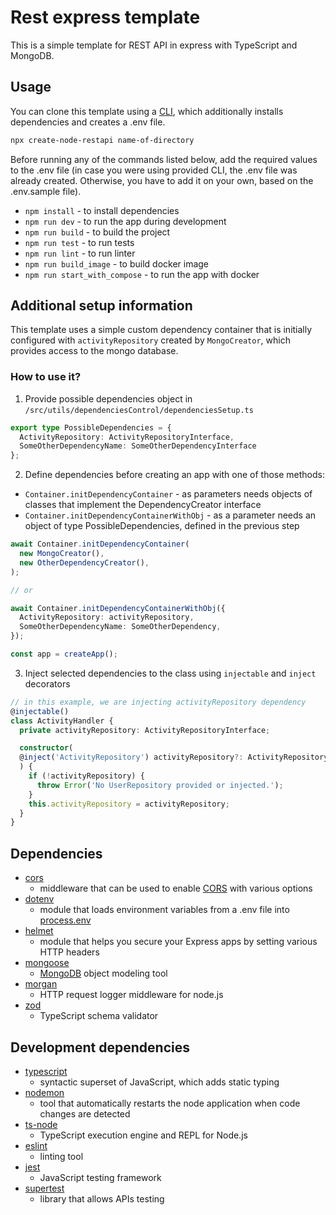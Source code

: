 # Rest express template
This is a simple template for REST API in express with TypeScript and MongoDB.

## Usage

You can clone this template using a [CLI](https://github.com/Michal3333/create-node-restapi), which additionally installs dependencies and creates a .env file.
```sh
npx create-node-restapi name-of-directory
```
Before running any of the commands listed below, add the required values to the .env file (in case you were using provided CLI, the .env file was already created. Otherwise, you have to add it on your own, based on the .env.sample file).

- `npm install` - to install dependencies
- `npm run dev` - to run the app during development
- `npm run build` - to build the project
- `npm run test` - to run tests
- `npm run lint` - to run linter
- `npm run build_image` - to build docker image
- `npm run start_with_compose` - to run the app with docker

## Additional setup information
This template uses a simple custom dependency container that is initially configured with `activityRepository` created by `MongoCreator`, which provides access to the mongo database. 

### How to use it?

1. Provide possible dependencies object in `/src/utils/dependenciesControl/dependenciesSetup.ts`
```ts
export type PossibleDependencies = {
  ActivityRepository: ActivityRepositoryInterface,
  SomeOtherDependencyName: SomeOtherDependencyInterface
};
```
2. Define dependencies before creating an app with one of those methods: 
- `Container.initDependencyContainer` - as parameters needs objects of classes that implement the DependencyCreator interface
- `Container.initDependencyContainerWithObj` - as a parameter needs an object of type PossibleDependencies, defined in the previous step

```ts
await Container.initDependencyContainer(
  new MongoCreator(),
  new OtherDependencyCreator(),
);

// or

await Container.initDependencyContainerWithObj({
  ActivityRepository: activityRepository,
  SomeOtherDependencyName: SomeOtherDependency,
});

const app = createApp();
```
3. Inject selected dependencies to the class using `injectable` and `inject` decorators
```ts
// in this example, we are injecting activityRepository dependency
@injectable()
class ActivityHandler {
  private activityRepository: ActivityRepositoryInterface;

  constructor(
  @inject('ActivityRepository') activityRepository?: ActivityRepositoryInterface,
  ) {
    if (!activityRepository) {
      throw Error('No UserRepository provided or injected.');
    }
    this.activityRepository = activityRepository;
  }
}
```


## Dependencies
- [cors](https://www.npmjs.com/package/cors)
  - middleware that can be used to enable [CORS](http://en.wikipedia.org/wiki/Cross-origin_resource_sharing) with various options
- [dotenv](https://www.npmjs.com/package/dotenv)
  - module that loads environment variables from a .env file into [process.env](https://nodejs.org/docs/latest/api/process.html#process_process_env)
- [helmet](https://www.npmjs.com/package/helmet)
  - module that helps you secure your Express apps by setting various HTTP headers
- [mongoose](https://www.npmjs.com/package/mongoose)
  - [MongoDB](https://www.mongodb.org/) object modeling tool
- [morgan](https://www.npmjs.com/package/morgan)
  - HTTP request logger middleware for node.js
- [zod](https://www.npmjs.com/package/zod)
  - TypeScript schema validator

## Development dependencies
- [typescript](https://www.npmjs.com/package/typescript)
  - syntactic superset of JavaScript, which adds static typing
- [nodemon](https://www.npmjs.com/package/nodemon)
  - tool that automatically restarts the node application when code changes are detected
- [ts-node](https://www.npmjs.com/package/ts-node)
  - TypeScript execution engine and REPL for Node.js
- [eslint](https://www.npmjs.com/package/eslint)
  - linting tool
- [jest](https://www.npmjs.com/package/jest)
  - JavaScript testing framework
- [supertest](https://www.npmjs.com/package/supertest)
  - library that allows APIs testing





